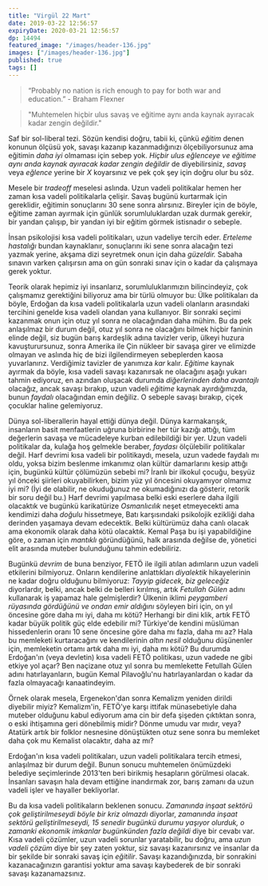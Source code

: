 ```yaml
---
title: "Virgül 22 Mart"
date: 2019-03-22 12:56:57
expiryDate: 2020-03-21 12:56:57
dp: 14494
featured_image: "/images/header-136.jpg"
images: ["/images/header-136.jpg"]
published: true
tags: []
---
```




> “Probably no nation is rich enough to pay for both war and education.” -
> Braham Flexner

> "Muhtemelen hiçbir ulus savaş ve eğitime aynı anda kaynak ayıracak kadar
> zengin değildir."

Saf bir sol-liberal tezi. Sözün kendisi doğru, tabii ki, çünkü *eğitim* denen
konunun ölçüsü yok, savaşı kazanıp kazanmadığınızı ölçebiliyorsunuz ama eğitimin
*daha iyi* olmaması için sebep yok. *Hiçbir ulus eğlenceye ve eğitime aynı anda
kaynak ayıracak kadar zengin değildir* de diyebilirsiniz, *savaş* veya *eğlence*
yerine bir *X* koyarsınız ve pek çok şey için doğru olur bu söz.

Mesele bir *tradeoff* meselesi aslında. Uzun vadeli politikalar hemen her zaman
kısa vadeli politikalarla çelişir. Savaş bugünü kurtarmak için gereklidir,
eğitimin sonuçlarını 30 sene sonra alırsınız. Bireyler için de böyle, eğitime
zaman ayırmak için günlük sorumluluklardan uzak durmak gerekir, bir yandan
çalışıp, bir yandan iyi bir eğitim görmek istisnadır o sebeple.

İnsan psikolojisi kısa vadeli politikaları, uzun vadeliye tercih eder. *Erteleme
hastalığı* bundan kaynaklanır, sonuçlarını iki sene sonra alacağın tezi yazmak
yerine, akşama dizi seyretmek onun için daha *güzeldir.* Sabaha sınavın varken
çalışırsın ama on gün sonraki sınav için o kadar da çalışmaya gerek yoktur. 

Teorik olarak hepimiz iyi insanlarız, sorumluluklarımızın bilincindeyiz, çok
çalışmamız gerektiğini biliyoruz ama bir türlü olmuyor bu: Ülke politikaları da
böyle, Erdoğan da kısa vadeli politikalarla uzun vadeli olanların arasındaki
tercihini genelde kısa vadeli olandan yana kullanıyor. Bir sonraki seçimi
kazanmak onun için otuz yıl sonra ne olacağından daha mühim. Bu da pek
anlaşılmaz bir durum değil, otuz yıl sonra ne olacağını bilmek hiçbir faninin
elinde değil, siz bugün barış kardeşlik adına tavizler verip, ülkeyi huzura
kavuşturursunuz, sonra Amerika ile Çin nükleer bir savaşa girer ve elimizde
olmayan ve aslında hiç de bizi ilgilendirmeyen sebeplerden kaosa yuvarlanırız.
Verdiğimiz tavizler de yanımıza *kar* kalır. *Eğitime* kaynak ayırmak da böyle,
kısa vadeli savaşı kazanırsak ne olacağını aşağı yukarı tahmin ediyoruz, en
azından oluşacak durumda *diğerlerinden daha avantajlı* olacağız, ancak savaşı
bırakıp, uzun vadeli *eğitime* kaynak ayırdığımızda, bunun *faydalı* olacağından
emin değiliz. O sebeple savaşı bırakıp, çiçek çocuklar haline gelemiyoruz.

Dünya sol-liberallerin hayal ettiği dünya değil. Dünya karmakarışık, insanların
basit menfaatlerin uğruna birbirine her tür kazığı attığı, tüm değerlerin savaşa
ve mücadeleye kurban edilebildiği bir yer. Uzun vadeli politikalar da, kulağa
hoş gelmekle beraber, *faydası* ölçülebilir politikalar değil. Harf devrimi kısa
vadeli bir politikaydı, mesela, uzun vadede faydalı mı oldu, yoksa bizim
beslenme imkanımız olan kültür damarlarını kesip attığı için, bugünkü kültür
çölümüzün sebebi mi? İranlı bir ilkokul çocuğu, beşyüz yıl önceki şiirleri
okuyabilirken, bizim yüz yıl öncesini okuyamıyor olmamız iyi mi? (İyi de
olabilir, ne okuduğunuz ne okumadığınızı da gösterir, retorik bir soru değil
bu.) Harf devrimi yapılmasa belki eski eserlere daha ilgili olacaktık ve bugünkü
karikatürize *Osmanlıcılık* neşet etmeyecekti ama kendimizi daha *doğulu*
hissetmeye, Batı karşısındaki psikolojik ezikliği daha derinden yaşamaya devam
edecektik. Belki kültürümüz daha canlı olacak ama ekonomik olarak daha kötü
olacaktık. Kemal Paşa bu işi yapabildiğine göre, o zaman için *mantıklı*
göründüğünü, halk arasında değilse de, yönetici elit arasında muteber
bulunduğunu tahmin edebiliriz.

Bugünkü *devrim* de buna benziyor, FETÖ ile ilgili atılan adımların uzun vadeli
etkilerini bilmiyoruz. Onların kendilerine anlattıkları *diyalektik*
hikayelerinin ne kadar doğru olduğunu bilmiyoruz: *Tayyip gidecek, biz
geleceğiz* diyorlardır, belki, ancak belki de belleri kırılmış, artık *Fetullah
Gülen* adını kullanarak iş yapamaz hale gelmişlerdir? Ülkenin iklimi *peygamberi
rüyasında gördüğünü ve ondan emir aldığını* söyleyen biri için, on yıl öncesine
göre daha mı iyi, daha mı kötü? Herhangi bir dini klik, artık FETÖ kadar büyük
politik güç elde edebilir mi? Türkiye'de kendini müslüman hissedenlerin oranı 10
sene öncesine göre daha mı fazla, daha mı az? Hala bu memleketi kurtaracağını ve
kendilerinin *altın nesil* olduğunu düşünenler için, memleketin ortamı artık
daha mı iyi, daha mı kötü? Bu durumda Erdoğan'ın (veya devletin) kısa vadeli
FETÖ politikası, uzun vadede ne gibi etkiye yol açar? Ben naçizane otuz yıl
sonra bu memlekette Fetullah Gülen adını hatırlayanların, bugün Kemal
Pilavoğlu'nu hatırlayanlardan o kadar da fazla olmayacağı kanaatindeyim.

Örnek olarak mesela, Ergenekon'dan sonra Kemalizm yeniden dirildi diyebilir
miyiz? Kemalizm'in, FETÖ'ye karşı ittifak münasebetiyle daha muteber olduğunu
kabul ediyorum ama cin bir defa şişeden çıktıktan sonra, o eski ihtişamına geri
dönebilmiş midir? Dönme umudu var mıdır, veya? Atatürk artık bir folklor
nesnesine dönüştükten otuz sene sonra bu memleket daha çok mu Kemalist
olacaktır, daha az mı?

Erdoğan'ın kısa vadeli politikaları, uzun vadeli politikalara tercih etmesi,
anlaşılmaz bir durum değil. Bunun sonucu muhtemelen önümüzdeki belediye
seçimlerinde 2013'ten beri birikmiş hesapların görülmesi olacak. İnsanları
savaşın hala devam ettiğine inandırmak zor, barış zamanı da uzun vadeli işler ve
hayaller bekliyorlar.

Bu da kısa vadeli politikaların beklenen sonucu. *Zamanında inşaat sektörü çok
geliştirilmeseydi böyle bir kriz olmazdı* diyorlar, *zamanında inşaat sektörü
geliştirilmeseydi, 15 senedir bugünkü durumu yaşıyor olurduk, o zamanki ekonomik
imkanlar bugünkünden fazla değildi* diye bir cevabı var. Kısa vadeli çözümler,
uzun vadeli sorunlar yaratabilir, bu doğru, ama *uzun vadeli çözüm* diye bir şey
zaten yoktur, siz savaşı kazanırsınız ve insanlar da bir şekilde bir sonraki
savaş için *eğitilir*. Savaşı kazandığınızda, bir sonrakini kazanacağınızın
garantisi yoktur ama savaşı kaybederek de bir sonraki savaşı kazanamazsınız.

